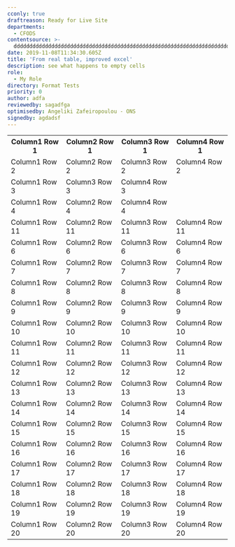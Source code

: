 ```yaml
---
cconly: true
draftreason: Ready for Live Site
departments:
  - CFODS
contentsource: >-
  ddddddddddddddddddddddddddddddddddddddddddddddddddddddddddddddddddddddddddddddddddddddddddddddddddddddddddddddddddddddddddddddddddddddddddddddddddddddddddddddddddddddddddddd
date: 2019-11-08T11:34:30.605Z
title: 'From real table, improved excel'
description: see what happens to empty cells
role:
  - My Role
directory: Format Tests
priority: 0
author: adfa
reviewedby: sagadfga
optimisedby: Angeliki Zafeiropoulou - ONS
signedby: agdadsf
---
```

<table>

<!-- Row 1 -->

<tr>

<th>Column1 Row 1</th>

<th>Column2 Row 1</th>

<th>Column3 Row 1</th>

<th>Column4 Row 1</th>

</tr>



<!-- Row 2 -->

<tr>

<td>Column1 Row 2</td>

<td>Column2 Row 2</td>

<td>Column3 Row 2</td>

<td>Column4 Row 2</td>

</tr>



<!-- Row 3 -->

<tr>

<td>Column1 Row 3</td>



<td>Column3 Row 3</td>

<td>Column4 Row 3</td>

</tr>



<!-- Row 4 -->

<tr>

<td>Column1 Row 4</td>

<td>Column2 Row 4</td>



<td>Column4 Row 4</td>

</tr>



<!-- Row 5 -->

<tr>

<td>Column1 Row 11</td>

<td>Column2 Row 11</td>

<td>Column3 Row 11</td>

<td>Column4 Row 11</td>

</tr>



<!-- Row 6 -->

<tr>

<td>Column1 Row 6</td>

<td>Column2 Row 6</td>

<td>Column3 Row 6</td>

<td>Column4 Row 6</td>

</tr>



<!-- Row 7 -->

<tr>

<td>Column1 Row 7</td>

<td>Column2 Row 7</td>

<td>Column3 Row 7</td>

<td>Column4 Row 7</td>

</tr>



<!-- Row 8 -->

<tr>

<td>Column1 Row 8</td>

<td>Column2 Row 8</td>

<td>Column3 Row 8</td>

<td>Column4 Row 8</td>

</tr>



<!-- Row 9 -->

<tr>

<td>Column1 Row 9</td>

<td>Column2 Row 9</td>

<td>Column3 Row 9</td>

<td>Column4 Row 9</td>

</tr>



<!-- Row 10 -->

<tr>

<td>Column1 Row 10</td>

<td>Column2 Row 10</td>

<td>Column3 Row 10</td>

<td>Column4 Row 10</td>

</tr>



<!-- Row 11 -->

<tr>

<td>Column1 Row 11</td>

<td>Column2 Row 11</td>

<td>Column3 Row 11</td>

<td>Column4 Row 11</td>

</tr>



<!-- Row 12 -->

<tr>

<td>Column1 Row 12</td>

<td>Column2 Row 12</td>

<td>Column3 Row 12</td>

<td>Column4 Row 12</td>

</tr>



<!-- Row 13 -->

<tr>

<td>Column1 Row 13</td>

<td>Column2 Row 13</td>

<td>Column3 Row 13</td>

<td>Column4 Row 13</td>

</tr>



<!-- Row 14 -->

<tr>

<td>Column1 Row 14</td>

<td>Column2 Row 14</td>

<td>Column3 Row 14</td>

<td>Column4 Row 14</td>

</tr>



<!-- Row 15 -->

<tr>

<td>Column1 Row 15</td>

<td>Column2 Row 15</td>

<td>Column3 Row 15</td>

<td>Column4 Row 15</td>

</tr>



<!-- Row 16 -->

<tr>

<td>Column1 Row 16</td>

<td>Column2 Row 16</td>

<td>Column3 Row 16</td>

<td>Column4 Row 16</td>

</tr>



<!-- Row 17 -->

<tr>

<td>Column1 Row 17</td>

<td>Column2 Row 17</td>

<td>Column3 Row 17</td>

<td>Column4 Row 17</td>

</tr>



<!-- Row 18 -->

<tr>

<td>Column1 Row 18</td>

<td>Column2 Row 18</td>

<td>Column3 Row 18</td>

<td>Column4 Row 18</td>

</tr>



<!-- Row 19 -->

<tr>

<td>Column1 Row 19</td>

<td>Column2 Row 19</td>

<td>Column3 Row 19</td>

<td>Column4 Row 19</td>

</tr>



<!-- Row 20 -->

<tr>

<td>Column1 Row 20</td>

<td>Column2 Row 20</td>

<td>Column3 Row 20</td>

<td>Column4 Row 20</td>

</tr>

</table>
